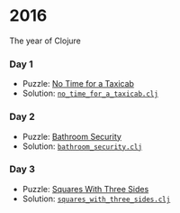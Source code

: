 # 2016
The year of Clojure

### Day 1
* Puzzle: [No Time for a Taxicab](https://adventofcode.com/2016/day/1)
* Solution: [`no_time_for_a_taxicab.clj`](day-01/no_time_for_a_taxicab.clj)

### Day 2
* Puzzle: [Bathroom Security](https://adventofcode.com/2016/day/2)
* Solution: [`bathroom_security.clj`](day-02/bathroom_security.clj)

### Day 3
* Puzzle: [Squares With Three Sides](https://adventofcode.com/2016/day/3)
* Solution: [`squares_with_three_sides.clj`](day-02/squares_with_three_sides.clj)
